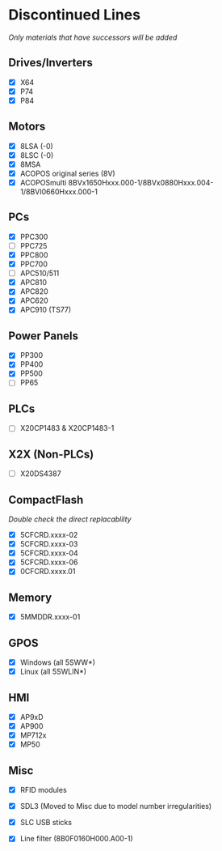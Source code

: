 # Discontinued Lines
*Only materials that have successors will be added*

## Drives/Inverters
- [x] X64
- [x] P74
- [x] P84

## Motors
- [x] 8LSA (-0)
- [x] 8LSC (-0)
- [x] 8MSA
- [x] ACOPOS original series (8V)
- [x] ACOPOSmulti 8BVx1650Hxxx.000-1/8BVx0880Hxxx.004-1/8BVI0660Hxxx.000-1

## PCs
- [x] PPC300
- [ ] PPC725
- [x] PPC800
- [x] PPC700
- [ ] APC510/511
- [x] APC810
- [x] APC820
- [x] APC620
- [x] APC910 (TS77)

## Power Panels
- [x] PP300
- [x] PP400
- [x] PP500
- [ ] PP65

## PLCs
- [ ] X20CP1483 & X20CP1483-1

## X2X (Non-PLCs)
- [ ] X20DS4387

## CompactFlash
*Double check the direct replacablilty*
- [x] 5CFCRD.xxxx-02
- [x] 5CFCRD.xxxx-03
- [x] 5CFCRD.xxxx-04
- [x] 5CFCRD.xxxx-06
- [x] 0CFCRD.xxxx.01

## Memory
- [x] 5MMDDR.xxxx-01

## GPOS
- [x] Windows (all 5SWW*)
- [x] Linux (all 5SWLIN*)

## HMI

- [x] AP9xD
- [x] AP900
- [x] MP712x
- [x] MP50

## Misc
- [x] RFID modules
- [x] SDL3 (Moved to Misc due to model number irregularities)
- [x] SLC USB sticks
- [x] Line filter (8B0F0160H000.A00-1)


